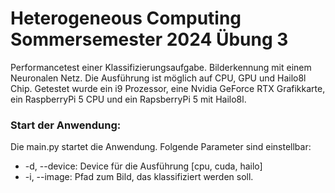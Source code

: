 # Heterogeneous Computing Sommersemester 2024 Übung 3

Performancetest einer Klassifizierungsaufgabe. Bilderkennung mit einem Neuronalen Netz. Die Ausführung ist möglich auf 
CPU, GPU und Hailo8l Chip. Getestet wurde ein i9 Prozessor, eine Nvidia GeForce RTX Grafikkarte, ein RaspberryPi 5 CPU und 
ein RapsberryPi 5 mit Hailo8l.

### Start der Anwendung:
Die main.py startet die Anwendung. Folgende Parameter sind einstellbar:
- -d, --device: Device für die Ausführung [cpu, cuda, hailo]
- -i, --image:  Pfad zum Bild, das klassifiziert werden soll.

